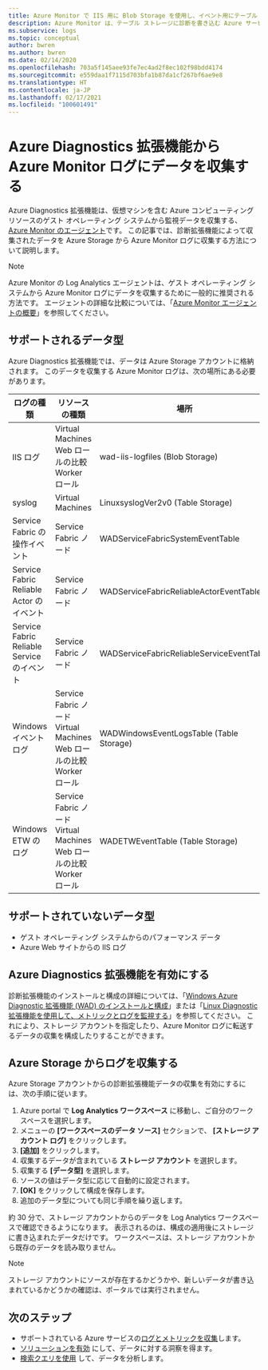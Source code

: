 ```yaml
---
title: Azure Monitor で IIS 用に Blob Storage を使用し、イベント用にテーブル ストレージを使用する | Microsoft Docs
description: Azure Monitor は、テーブル ストレージに診断を書き込む Azure サービスのログ、または Blob Storage に書き込まれた IIS ログを読み取ることができます。
ms.subservice: logs
ms.topic: conceptual
author: bwren
ms.author: bwren
ms.date: 02/14/2020
ms.openlocfilehash: 703a5f145aee93fe7ec4ad2f8ec102f98bdd4174
ms.sourcegitcommit: e559daa1f7115d703bfa1b87da1cf267bf6ae9e8
ms.translationtype: HT
ms.contentlocale: ja-JP
ms.lasthandoff: 02/17/2021
ms.locfileid: "100601491"
---
```

# <a name="collect-data-from-azure-diagnostics-extension-to-azure-monitor-logs"></a>Azure Diagnostics 拡張機能から Azure Monitor ログにデータを収集する
Azure Diagnostics 拡張機能は、仮想マシンを含む Azure コンピューティング リソースのゲスト オペレーティング システムから監視データを収集する、[Azure Monitor のエージェント](../agents/agents-overview.md)です。 この記事では、診断拡張機能によって収集されたデータを Azure Storage から Azure Monitor ログに収集する方法について説明します。

> [!NOTE]
> Azure Monitor の Log Analytics エージェントは、ゲスト オペレーティング システムから Azure Monitor ログにデータを収集するために一般的に推奨される方法です。 エージェントの詳細な比較については、「[Azure Monitor エージェントの概要](../agents/agents-overview.md)」を参照してください。

## <a name="supported-data-types"></a>サポートされるデータ型
Azure Diagnostics 拡張機能では、データは Azure Storage アカウントに格納されます。 このデータを収集する Azure Monitor ログは、次の場所にある必要があります。

| ログの種類 | リソースの種類 | 場所 |
| --- | --- | --- |
| IIS ログ |Virtual Machines <br> Web ロールの比較 <br> Worker ロール |wad-iis-logfiles (Blob Storage) |
| syslog |Virtual Machines |LinuxsyslogVer2v0 (Table Storage) |
| Service Fabric の操作イベント |Service Fabric ノード |WADServiceFabricSystemEventTable |
| Service Fabric Reliable Actor のイベント |Service Fabric ノード |WADServiceFabricReliableActorEventTable |
| Service Fabric Reliable Service のイベント |Service Fabric ノード |WADServiceFabricReliableServiceEventTable |
| Windows イベント ログ |Service Fabric ノード <br> Virtual Machines <br> Web ロールの比較 <br> Worker ロール |WADWindowsEventLogsTable (Table Storage) |
| Windows ETW のログ |Service Fabric ノード <br> Virtual Machines <br> Web ロールの比較 <br> Worker ロール |WADETWEventTable (Table Storage) |

## <a name="data-types-not-supported"></a>サポートされていないデータ型

- ゲスト オペレーティング システムからのパフォーマンス データ
- Azure Web サイトからの IIS ログ


## <a name="enable-azure-diagnostics-extension"></a>Azure Diagnostics 拡張機能を有効にする
診断拡張機能のインストールと構成の詳細については、「[Windows Azure Diagnostic 拡張機能 (WAD) のインストールと構成](../agents/diagnostics-extension-windows-install.md)」または「[Linux Diagnostic 拡張機能を使用して、メトリックとログを監視する](../../virtual-machines/extensions/diagnostics-linux.md)」を参照してください。 これにより、ストレージ アカウントを指定したり、Azure Monitor ログに転送するデータの収集を構成したりすることができます。


## <a name="collect-logs-from-azure-storage"></a>Azure Storage からログを収集する
Azure Storage アカウントからの診断拡張機能データの収集を有効にするには、次の手順に従います。

1. Azure portal で **Log Analytics ワークスペース** に移動し、ご自分のワークスペースを選択します。
1. メニューの **[ワークスペースのデータ ソース]** セクションで、 **[ストレージ アカウント ログ]** をクリックします。
2. **[追加]** をクリックします。
3. 収集するデータが含まれている **ストレージ アカウント** を選択します。
4. 収集する **[データ型]** を選択します。
5. ソースの値はデータ型に応じて自動的に設定されます。
6. **[OK]** をクリックして構成を保存します。
7. 追加のデータ型についても同じ手順を繰り返します。

約 30 分で、ストレージ アカウントからのデータを Log Analytics ワークスペースで確認できるようになります。 表示されるのは、構成の適用後にストレージに書き込まれたデータだけです。 ワークスペースは、ストレージ アカウントから既存のデータを読み取りません。

> [!NOTE]
> ストレージ アカウントにソースが存在するかどうかや、新しいデータが書き込まれているかどうかの確認は、ポータルでは実行されません。



## <a name="next-steps"></a>次のステップ

* サポートされている Azure サービスの[ログとメトリックを収集](../platform/resource-logs.md#send-to-log-analytics-workspace)します。
* [ソリューションを有効](../insights/solutions.md) にして、データに対する洞察を得ます。
* [検索クエリを使用](../log-query/log-query-overview.md) して、データを分析します。

